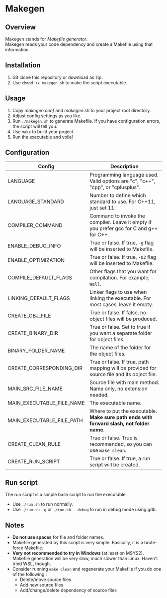 # Makegen

## Overview

Makegen stands for *Makefile generator*.  
Makegen reads your code dependency and create a Makefile using that information.

## Installation

1. Git clone this repository or download as zip.
2. Use `chmod +x makegen.sh` to make the script executable.

## Usage

1. Copy *makegen.conf* and *makegen.sh* to your project root directory.
2. Adjust config settings as you like.
3. Run `./makegen.sh` to generate Makefile. If you have configuration errors, the script will tell you.
4. Use `make` to build your project.
5. Run the executable and voila!

## Configuration

| Config                       | Description                                                                                 |
|------------------------------|---------------------------------------------------------------------------------------------|
| LANGUAGE                     | Programming language used. Valid options are "c", "c++", "cpp", or "cplusplus".             |
| LANGUAGE_STANDARD            | Number to define which standard to use. For C++11, just set 11.                             | 
| COMPILER_COMMAND             | Command to invoke the compiler. Leave it empty if you prefer gcc for C and g++ for C++.     |
| ENABLE_DEBUG_INFO            | True or false. If true, `-g` flag will be inserted to Makefile.                             |
| ENABLE_OPTIMIZATION          | True or false. If true, `-O2` flag will be inserted to Makefile.                            |
| COMPILE_DEFAULT_FLAGS        | Other flags that you want for compilation. For example, `-Wall`.                            |
| LINKING_DEFAULT_FLAGS        | Linker flags to use when linking the executable. For most cases, leave it empty.            |
| CREATE_OBJ_FILE              | True or false. If false, no object files will be produced.                                  |
| CREATE_BINARY_DIR            | True or false. Set to true if you want a separate folder for object files.                  |
| BINARY_FOLDER_NAME           | The name of the folder for the object files.                                                |
| CREATE_CORRESPONDING_DIR     | True or false. If true, path mapping will be provided for source file and its object file.  |                | SRC_ROOT_FOLDER_NAME         | The source code root folder name.                                                           |
| MAIN_SRC_FILE_NAME           | Source file with main method. Name only, no extension needed.                               |
| MAIN_EXECUTABLE_FILE_NAME    | The executable name.                                                                        |
| MAIN_EXECUTABLE_FILE_PATH    | Where to put the executable. **Make sure path ends with forward slash, not folder name**.   |
| CREATE_CLEAN_RULE            | True or false. True is recommended, so you can use `make clean`.                            |
| CREATE_RUN_SCRIPT            | True or false. If true, a run script will be created.                                       |

## Run script
The run script is a simple bash script to run the executable.
- Use `./run.sh` to run normally.
- Use `./run.sh -g` or `./run.sh --debug` to run in debug mode using gdb.

## Notes
- **Do not use spaces** for file and folder names.
- Makefile generated by this script is very simple. Basically, it is a brute-force Makefile.
- **Very not recommended to try in Windows** (at least on MSYS2). Makefile generation will be very slow, much slower than Linux. Haven't tried WSL, though.
- Consider running `make clean` and regenerate your Makefile if you do one of the following :
  - Delete/move source files
  - Add new source files
  - Add/change/delete dependency of source files
